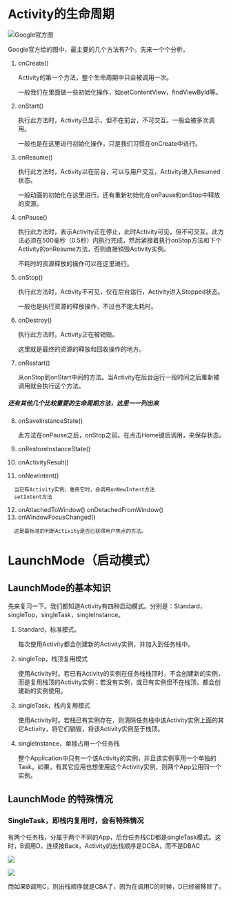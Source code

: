 # Activity的生命周期


![Google官方图](https://developer.android.google.cn/images/activity_lifecycle.png)


Google官方给的图中，最主要的几个方法有7个。先来一个个分析。

   1. onCreate()

      Activity的第一个方法，整个生命周期中只会被调用一次。
      
      一般我们在里面做一些初始化操作，如setContentView，findViewById等。

   2. onStart()

      执行此方法时，Activity已显示，但不在前台，不可交互。一般会被多次调用。
      
      一般也是在这里进行初始化操作，只是我们习惯在onCreate中进行。

   3. onResume()

      执行此方法时，Activity以在前台，可以与用户交互，Activity进入Resumed状态。
      
      一般动画的初始化在这里进行。还有重新初始化在onPause和onStop中释放的资源。

   4. onPause()

      执行此方法时，表示Activity正在停止，此时Activity可见，但不可交互。此方法必须在500毫秒（0.5秒）内执行完成，然后紧接着执行onStop方法和下个Activity的onResume方法，否则直接销毁Activity实例。
      
      不耗时的资源释放的操作可以在这里进行。

   5. onStop()

      执行此方法时，Activity不可见，仅在后台运行，Activity进入Stopped状态。
      
      一般也是执行资源的释放操作，不过也不能太耗时。

   6. onDestroy()

      执行此方法时，Activity正在被销毁。
      
      这里就是最终的资源的释放和回收操作的地方。

   7. onRestart()
     
      从onStop到onStart中间的方法。当Activity在后台运行一段时间之后重新被调用就会执行这个方法。

##### 还有其他几个比较重要的生命周期方法，这里一一列出来

   8. onSaveInstanceState()
   
      此方法在onPause之后，onStop之前。在点击Home键后调用，来保存状态。
      
   9. onRestoreInstanceState()
   10. onActivityResult()
   11. onNewIntent()
   
      当已有Activity实例，重用它时，会调用onNewIntent方法
      setIntent方法
      
   12. onAttachedToWindow()  onDetachedFromWindow()
   13. onWindowFocusChanged()  
     
      这是最标准的判断Activity是否已获得用户焦点的方法。


# LaunchMode（启动模式）


## LaunchMode的基本知识


先来复习一下。我们都知道Activity有四种启动模式。分别是：Standard，singleTop，singleTask，singleInstance。

   1. Standard，标准模式。
   
      每次使用Activity都会创建新的Activity实例，并加入到任务栈中。
      
   2. singleTop，栈顶复用模式
   
      使用Activity时。若已有Activity的实例在任务栈栈顶时，不会创建新的实例，而是复用栈顶的Activity实例；若没有实例，或已有实例但不在栈顶，都会创建新的实例使用。
      
   3. singleTask，栈内复用模式 

      使用Activity时。若栈已有实例存在，则清除任务栈中该Activity实例上面的其它Activity，将它们销毁，将该Activity实例至于栈顶。
      
   4. singleInstance，单独占用一个任务栈

      整个Application中只有一个该Activity的实例，并且该实例享用一个单独的Task。如果，有其它应用也想使用这个Activity实例，则两个App公用同一个实例。
      
## LaunchMode 的特殊情况

### SingleTask，即栈内复用时，会有特殊情况

有两个任务栈，分属于两个不同的App，后台任务栈CD都是singleTask模式。这时，B调用D，连续按Back，Activity的出栈顺序是DCBA，而不是DBAC

![](https://img-blog.csdn.net/20160723233834035?watermark/2/text/aHR0cDovL2Jsb2cuY3Nkbi5uZXQv/font/5a6L5L2T/fontsize/400/fill/I0JBQkFCMA==/dissolve/70/gravity/SouthEast)

![](https://img-blog.csdn.net/20160726092218754)

而如果B调用C，则出栈顺序就是CBA了，因为在调用C的时候，D已经被移除了。